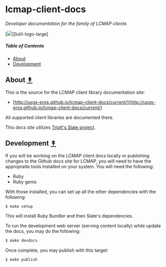 # lcmap-client-docs

*Developer documentation for the family of LCMAP clients*

[![][lcmap-logo]][lutil-logo-large]

[lcmap-logo]: resources/images/lcmap-logo-1-250px.png
[lcmap-logo-large]: resources/images/lcmap-logo-1-1000px.png

##### Table of Contents

* [About](#about-)
* [Development](#development-)

## About [&#x219F;](#table-of-contents)

This is the source for the LCMAP client library documentation site:
 * [http://usgs-eros.github.io/lcmap-client-docs/current/](http://usgs-eros.github.io/lcmap-client-docs/current/)

All supported client libraries are documented there.

This docs site utilizes [TripIt's Slate project](https://github.com/tripit/slate).


## Development [&#x219F;](#table-of-contents)

If you will be working on the LCMAP client docs locally or publishing changes
to the Github docs site for LCMAP, you will need to have the appropraite tools
installed on your system. You will need the following:

* Ruby
* Ruby gems

With those installed, you can set up all the other dependencies with the
following:

```bash
$ make setup
```

This will install Ruby Bundler and then Slate's dependencies.

To run the development web server (serving content locally) while update the
docs, you may do the following:

```bash
$ make devdocs
```

Once complete, you may publish with this target:

```bash
$ make publish
```
